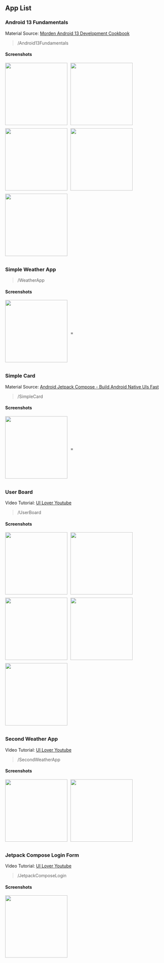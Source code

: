 <style type="text/css" rel="stylesheet">
    .flex {
        display: flex;
        flex-direction: row;
        flex-wrap: wrap;
        align-items: center;
    }

    .flex img {
        margin-right: 10px;
        margin-bottom: 10px;
    }
</style>

## App List

### Android 13 Fundamentals
Material Source: [Morden Android 13 Development Cookbook](https://github.com/PacktPublishing/Modern-Android-13-Development-Cookbook)
> /Android13Fundamentals

#### Screenshots
<div class="flex">
    <img src="./screenshots/basic-components.png" width="200" />
    <img src="./screenshots/city-app.png" width="200" />
    <img src="./screenshots/city-carousel.png" width="200" />
    <img src="./screenshots/city-details.png" width="200" />
    <img src="./screenshots/circle.png" width="200" />
</div>

### Simple Weather App
> /WeatherApp

#### Screenshots
<div class="flex">
    <img src="./screenshots/weather-app.png" width="200" />=
</div>

### Simple Card
Material Source: [Android Jetpack Compose - Build Android Native UIs Fast](https://github.com/PacktPublishing/Android-Jetpack-Compose---Build-Android-Native-UI-s-Fast)
> /SimpleCard

#### Screenshots
<div class="flex">
    <img src="./screenshots/simple-card.png" width="200" />=
</div>

### User Board
Video Tutorial: [UI Lover Youtube](https://www.youtube.com/watch?v=g3xWo0cLszE)
> /UserBoard

#### Screenshots
<div class="flex">
    <img src="./screenshots/user-dashboard-1.png" width="200" />
    <img src="./screenshots/user-dashboard-2.png" width="200" />
    <img src="./screenshots/user-dashboard-3.png" width="200" />
    <img src="./screenshots/user-dashboard-4.png" width="200" />
    <img src="./screenshots/user-dashboard-5.png" width="200" />
</div>

### Second Weather App
Video Tutorial: [UI Lover Youtube](https://www.youtube.com/watch?v=z72ChtkbnfA&t=2028s)
> /SecondWeatherApp

#### Screenshots
<div class="flex">
    <img src="./screenshots/second-weather-app.png" width="200" />
    <img src="./screenshots/second-weather-app-2.png" width="200" />
</div>

### Jetpack Compose Login Form
Video Tutorial: [UI Lover Youtube](https://youtu.be/4tVm0fsj5PU?si=wQ9uDJzc2dwzHN4N)
> /JetpackComposeLogin

#### Screenshots
<div class="flex">
    <img src="./screenshots/jetpack-compose-login-form.png" width="200" />
</div>